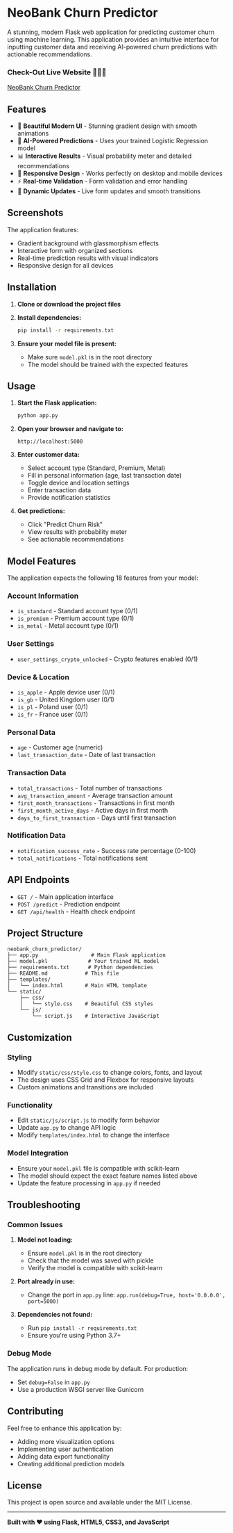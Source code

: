 # NeoBank Churn Predictor

A stunning, modern Flask web application for predicting customer churn using machine learning. This application provides an intuitive interface for inputting customer data and receiving AI-powered churn predictions with actionable recommendations.

### Check-Out Live Website 🧑🏻‍💻
[NeoBank Churn Predictor](https://neobank-churn-predictor.onrender.com/)


## Features

- 🎨 **Beautiful Modern UI** - Stunning gradient design with smooth animations
- 🤖 **AI-Powered Predictions** - Uses your trained Logistic Regression model
- 📊 **Interactive Results** - Visual probability meter and detailed recommendations
- 📱 **Responsive Design** - Works perfectly on desktop and mobile devices
- ⚡ **Real-time Validation** - Form validation and error handling
- 🔄 **Dynamic Updates** - Live form updates and smooth transitions

## Screenshots

The application features:
- Gradient background with glassmorphism effects
- Interactive form with organized sections
- Real-time prediction results with visual indicators
- Responsive design for all devices

## Installation

1. **Clone or download the project files**

2. **Install dependencies:**
   ```bash
   pip install -r requirements.txt
   ```

3. **Ensure your model file is present:**
   - Make sure `model.pkl` is in the root directory
   - The model should be trained with the expected features

## Usage

1. **Start the Flask application:**
   ```bash
   python app.py
   ```

2. **Open your browser and navigate to:**
   ```
   http://localhost:5000
   ```

3. **Enter customer data:**
   - Select account type (Standard, Premium, Metal)
   - Fill in personal information (age, last transaction date)
   - Toggle device and location settings
   - Enter transaction data
   - Provide notification statistics

4. **Get predictions:**
   - Click "Predict Churn Risk"
   - View results with probability meter
   - See actionable recommendations

## Model Features

The application expects the following 18 features from your model:

### Account Information
- `is_standard` - Standard account type (0/1)
- `is_premium` - Premium account type (0/1)
- `is_metal` - Metal account type (0/1)

### User Settings
- `user_settings_crypto_unlocked` - Crypto features enabled (0/1)

### Device & Location
- `is_apple` - Apple device user (0/1)
- `is_gb` - United Kingdom user (0/1)
- `is_pl` - Poland user (0/1)
- `is_fr` - France user (0/1)

### Personal Data
- `age` - Customer age (numeric)
- `last_transaction_date` - Date of last transaction

### Transaction Data
- `total_transactions` - Total number of transactions
- `avg_transaction_amount` - Average transaction amount
- `first_month_transactions` - Transactions in first month
- `first_month_active_days` - Active days in first month
- `days_to_first_transaction` - Days until first transaction

### Notification Data
- `notification_success_rate` - Success rate percentage (0-100)
- `total_notifications` - Total notifications sent

## API Endpoints

- `GET /` - Main application interface
- `POST /predict` - Prediction endpoint
- `GET /api/health` - Health check endpoint

## Project Structure

```
neobank_churn_predictor/
├── app.py                 # Main Flask application
├── model.pkl             # Your trained ML model
├── requirements.txt      # Python dependencies
├── README.md            # This file
├── templates/
│   └── index.html       # Main HTML template
└── static/
    ├── css/
    │   └── style.css    # Beautiful CSS styles
    └── js/
        └── script.js    # Interactive JavaScript
```

## Customization

### Styling
- Modify `static/css/style.css` to change colors, fonts, and layout
- The design uses CSS Grid and Flexbox for responsive layouts
- Custom animations and transitions are included

### Functionality
- Edit `static/js/script.js` to modify form behavior
- Update `app.py` to change API logic
- Modify `templates/index.html` to change the interface

### Model Integration
- Ensure your `model.pkl` file is compatible with scikit-learn
- The model should expect the exact feature names listed above
- Update the feature processing in `app.py` if needed

## Troubleshooting

### Common Issues

1. **Model not loading:**
   - Ensure `model.pkl` is in the root directory
   - Check that the model was saved with pickle
   - Verify the model is compatible with scikit-learn

2. **Port already in use:**
   - Change the port in `app.py` line: `app.run(debug=True, host='0.0.0.0', port=5000)`

3. **Dependencies not found:**
   - Run `pip install -r requirements.txt`
   - Ensure you're using Python 3.7+

### Debug Mode

The application runs in debug mode by default. For production:
- Set `debug=False` in `app.py`
- Use a production WSGI server like Gunicorn

## Contributing

Feel free to enhance this application by:
- Adding more visualization options
- Implementing user authentication
- Adding data export functionality
- Creating additional prediction models

## License

This project is open source and available under the MIT License.

---

**Built with ❤️ using Flask, HTML5, CSS3, and JavaScript** 
